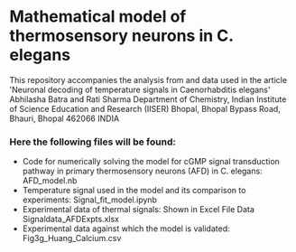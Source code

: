 # Mathematical model of thermosensory neurons in C. elegans
This repository accompanies the analysis from and data used in the article 'Neuronal decoding of temperature signals in Caenorhabditis elegans'
Abhilasha Batra and Rati Sharma 
Department of Chemistry, Indian Institute of Science Education and Research (IISER) Bhopal, Bhopal Bypass Road, Bhauri, Bhopal 462066 INDIA

### Here the following files will be found:
- Code for numerically solving the model for cGMP signal transduction pathway in primary thermosensory neurons (AFD) in C. elegans: AFD_model.nb
- Temperature signal used in the model and its comparison to experiments:  Signal_fit_model.ipynb
- Experimental data of thermal signals: Shown in Excel File Data Signaldata_AFDExpts.xlsx
- Experimental data against which the model is validated: Fig3g_Huang_Calcium.csv
